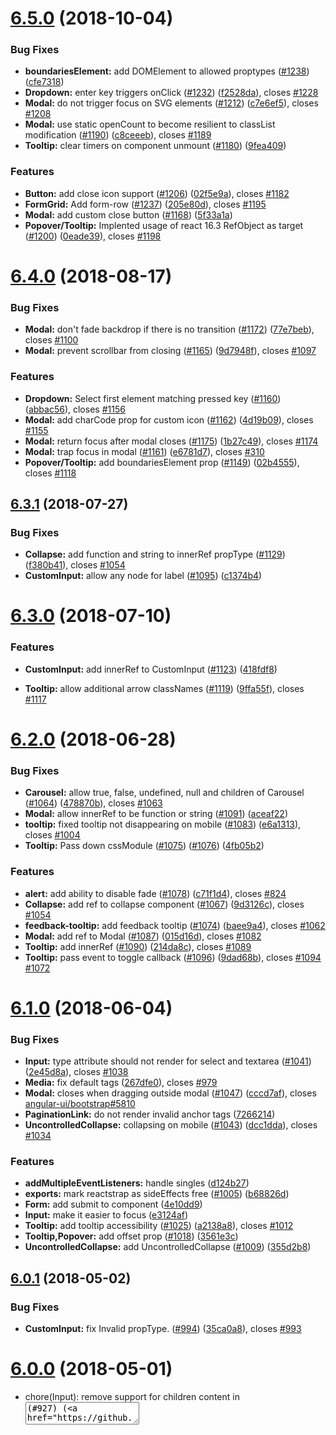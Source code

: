 <a name="6.5.0"></a>

# [6.5.0](https://github.com/reactstrap/reactstrap/compare/6.4.0...6.5.0) (2018-10-04)

### Bug Fixes

- **boundariesElement:** add DOMElement to allowed proptypes ([#1238](https://github.com/reactstrap/reactstrap/issues/1238)) ([cfe7318](https://github.com/reactstrap/reactstrap/commit/cfe7318))
- **Dropdown:** enter key triggers onClick ([#1232](https://github.com/reactstrap/reactstrap/issues/1232)) ([f2528da](https://github.com/reactstrap/reactstrap/commit/f2528da)), closes [#1228](https://github.com/reactstrap/reactstrap/issues/1228)
- **Modal:** do not trigger focus on SVG elements ([#1212](https://github.com/reactstrap/reactstrap/issues/1212)) ([c7e6ef5](https://github.com/reactstrap/reactstrap/commit/c7e6ef5)), closes [#1208](https://github.com/reactstrap/reactstrap/issues/1208)
- **Modal:** use static openCount to become resilient to classList modification ([#1190](https://github.com/reactstrap/reactstrap/issues/1190)) ([c8ceeeb](https://github.com/reactstrap/reactstrap/commit/c8ceeeb)), closes [#1189](https://github.com/reactstrap/reactstrap/issues/1189)
- **Tooltip:** clear timers on component unmount ([#1180](https://github.com/reactstrap/reactstrap/issues/1180)) ([9fea409](https://github.com/reactstrap/reactstrap/commit/9fea409))

### Features

- **Button:** add close icon support ([#1206](https://github.com/reactstrap/reactstrap/issues/1206)) ([02f5e9a](https://github.com/reactstrap/reactstrap/commit/02f5e9a)), closes [#1182](https://github.com/reactstrap/reactstrap/issues/1182)
- **FormGrid:** Add form-row ([#1237](https://github.com/reactstrap/reactstrap/issues/1237)) ([205e80d](https://github.com/reactstrap/reactstrap/commit/205e80d)), closes [#1195](https://github.com/reactstrap/reactstrap/issues/1195)
- **Modal:** add custom close button ([#1168](https://github.com/reactstrap/reactstrap/issues/1168)) ([5f33a1a](https://github.com/reactstrap/reactstrap/commit/5f33a1a))
- **Popover/Tooltip:** Implented usage of react 16.3 RefObject as target ([#1200](https://github.com/reactstrap/reactstrap/issues/1200)) ([0eade39](https://github.com/reactstrap/reactstrap/commit/0eade39)), closes [#1198](https://github.com/reactstrap/reactstrap/issues/1198)

<a name="6.4.0"></a>

# [6.4.0](https://github.com/reactstrap/reactstrap/compare/6.3.1...6.4.0) (2018-08-17)

### Bug Fixes

- **Modal:** don't fade backdrop if there is no transition ([#1172](https://github.com/reactstrap/reactstrap/issues/1172)) ([77e7beb](https://github.com/reactstrap/reactstrap/commit/77e7beb)), closes [#1100](https://github.com/reactstrap/reactstrap/issues/1100)
- **Modal:** prevent scrollbar from closing ([#1165](https://github.com/reactstrap/reactstrap/issues/1165)) ([9d7948f](https://github.com/reactstrap/reactstrap/commit/9d7948f)), closes [#1097](https://github.com/reactstrap/reactstrap/issues/1097)

### Features

- **Dropdown:** Select first element matching pressed key ([#1160](https://github.com/reactstrap/reactstrap/issues/1160)) ([abbac56](https://github.com/reactstrap/reactstrap/commit/abbac56)), closes [#1156](https://github.com/reactstrap/reactstrap/issues/1156)
- **Modal:** add charCode prop for custom icon ([#1162](https://github.com/reactstrap/reactstrap/issues/1162)) ([4d19b09](https://github.com/reactstrap/reactstrap/commit/4d19b09)), closes [#1155](https://github.com/reactstrap/reactstrap/issues/1155)
- **Modal:** return focus after modal closes ([#1175](https://github.com/reactstrap/reactstrap/issues/1175)) ([1b27c49](https://github.com/reactstrap/reactstrap/commit/1b27c49)), closes [#1174](https://github.com/reactstrap/reactstrap/issues/1174)
- **Modal:** trap focus in modal ([#1161](https://github.com/reactstrap/reactstrap/issues/1161)) ([e6781d7](https://github.com/reactstrap/reactstrap/commit/e6781d7)), closes [#310](https://github.com/reactstrap/reactstrap/issues/310)
- **Popover/Tooltip:** add boundariesElement prop ([#1149](https://github.com/reactstrap/reactstrap/issues/1149)) ([02b4555](https://github.com/reactstrap/reactstrap/commit/02b4555)), closes [#1118](https://github.com/reactstrap/reactstrap/issues/1118)

<a name="6.3.1"></a>

## [6.3.1](https://github.com/reactstrap/reactstrap/compare/6.3.0...6.3.1) (2018-07-27)

### Bug Fixes

- **Collapse:** add function and string to innerRef propType ([#1129](https://github.com/reactstrap/reactstrap/issues/1129)) ([f380b41](https://github.com/reactstrap/reactstrap/commit/f380b41)), closes [#1054](https://github.com/reactstrap/reactstrap/issues/1054)
- **CustomInput:** allow any node for label ([#1095](https://github.com/reactstrap/reactstrap/issues/1095)) ([c1374b4](https://github.com/reactstrap/reactstrap/commit/c1374b4))

<a name="6.3.0"></a>

# [6.3.0](https://github.com/reactstrap/reactstrap/compare/6.2.0...6.3.0) (2018-07-10)

### Features

- **CustomInput:** add innerRef to CustomInput ([#1123](https://github.com/reactstrap/reactstrap/issues/1123)) ([418fdf8](https://github.com/reactstrap/reactstrap/commit/418fdf8))

- **Tooltip:** allow additional arrow classNames ([#1119](https://github.com/reactstrap/reactstrap/issues/1119)) ([9ffa55f](https://github.com/reactstrap/reactstrap/commit/9ffa55f)), closes [#1117](https://github.com/reactstrap/reactstrap/issues/1117)

<a name="6.2.0"></a>

# [6.2.0](https://github.com/reactstrap/reactstrap/compare/6.1.0...6.2.0) (2018-06-28)

### Bug Fixes

- **Carousel:** allow true, false, undefined, null and children of Carousel ([#1064](https://github.com/reactstrap/reactstrap/issues/1064)) ([478870b](https://github.com/reactstrap/reactstrap/commit/478870b)), closes [#1063](https://github.com/reactstrap/reactstrap/issues/1063)
- **Modal:** allow innerRef to be function or string ([#1091](https://github.com/reactstrap/reactstrap/issues/1091)) ([aceaf22](https://github.com/reactstrap/reactstrap/commit/aceaf22))
- **tooltip:** fixed tooltip not disappearing on mobile ([#1083](https://github.com/reactstrap/reactstrap/issues/1083)) ([e6a1313](https://github.com/reactstrap/reactstrap/commit/e6a1313)), closes [#1004](https://github.com/reactstrap/reactstrap/issues/1004)
- **Tooltip:** Pass down cssModule ([#1075](https://github.com/reactstrap/reactstrap/issues/1075)) ([#1076](https://github.com/reactstrap/reactstrap/issues/1076)) ([4fb05b2](https://github.com/reactstrap/reactstrap/commit/4fb05b2))

### Features

- **alert:** add ability to disable fade ([#1078](https://github.com/reactstrap/reactstrap/issues/1078)) ([c71f1d4](https://github.com/reactstrap/reactstrap/commit/c71f1d4)), closes [#824](https://github.com/reactstrap/reactstrap/issues/824)
- **Collapse:** add ref to collapse component ([#1067](https://github.com/reactstrap/reactstrap/issues/1067)) ([9d3126c](https://github.com/reactstrap/reactstrap/commit/9d3126c)), closes [#1054](https://github.com/reactstrap/reactstrap/issues/1054)
- **feedback-tooltip:** add feedback tooltip ([#1074](https://github.com/reactstrap/reactstrap/issues/1074)) ([baee9a4](https://github.com/reactstrap/reactstrap/commit/baee9a4)), closes [#1062](https://github.com/reactstrap/reactstrap/issues/1062)
- **Modal:** add ref to Modal ([#1087](https://github.com/reactstrap/reactstrap/issues/1087)) ([015d16d](https://github.com/reactstrap/reactstrap/commit/015d16d)), closes [#1082](https://github.com/reactstrap/reactstrap/issues/1082)
- **Tooltip:** add innerRef ([#1090](https://github.com/reactstrap/reactstrap/issues/1090)) ([214da8c](https://github.com/reactstrap/reactstrap/commit/214da8c)), closes [#1089](https://github.com/reactstrap/reactstrap/issues/1089)
- **Tooltip:** pass event to toggle callback ([#1096](https://github.com/reactstrap/reactstrap/issues/1096)) ([9dad68b](https://github.com/reactstrap/reactstrap/commit/9dad68b)), closes [#1094](https://github.com/reactstrap/reactstrap/issues/1094) [#1072](https://github.com/reactstrap/reactstrap/issues/1072)

<a name="6.1.0"></a>

# [6.1.0](https://github.com/reactstrap/reactstrap/compare/6.0.1...6.1.0) (2018-06-04)

### Bug Fixes

- **Input:** type attribute should not render for select and textarea ([#1041](https://github.com/reactstrap/reactstrap/issues/1041)) ([2e45d8a](https://github.com/reactstrap/reactstrap/commit/2e45d8a)), closes [#1038](https://github.com/reactstrap/reactstrap/issues/1038)
- **Media:** fix default tags ([267dfe0](https://github.com/reactstrap/reactstrap/commit/267dfe0)), closes [#979](https://github.com/reactstrap/reactstrap/issues/979)
- **Modal:** closes when dragging outside modal ([#1047](https://github.com/reactstrap/reactstrap/issues/1047)) ([cccd7af](https://github.com/reactstrap/reactstrap/commit/cccd7af)), closes [angular-ui/bootstrap#5810](https://github.com/angular-ui/bootstrap/issues/5810)
- **PaginationLink:** do not render invalid anchor tags ([7266214](https://github.com/reactstrap/reactstrap/commit/7266214))
- **UncontrolledCollapse:** collapsing on mobile ([#1043](https://github.com/reactstrap/reactstrap/issues/1043)) ([dcc1dda](https://github.com/reactstrap/reactstrap/commit/dcc1dda)), closes [#1034](https://github.com/reactstrap/reactstrap/issues/1034)

### Features

- **addMultipleEventListeners:** handle singles ([d124b27](https://github.com/reactstrap/reactstrap/commit/d124b27))
- **exports:** mark reactstrap as sideEffects free ([#1005](https://github.com/reactstrap/reactstrap/issues/1005)) ([b68826d](https://github.com/reactstrap/reactstrap/commit/b68826d))
- **Form:** add submit to component ([4e10dd9](https://github.com/reactstrap/reactstrap/commit/4e10dd9))
- **Input:** make it easier to focus ([e3124af](https://github.com/reactstrap/reactstrap/commit/e3124af))
- **Tooltip:** add tooltip accessibility ([#1025](https://github.com/reactstrap/reactstrap/issues/1025)) ([a2138a8](https://github.com/reactstrap/reactstrap/commit/a2138a8)), closes [#1012](https://github.com/reactstrap/reactstrap/issues/1012)
- **Tooltip,Popover:** add offset prop ([#1018](https://github.com/reactstrap/reactstrap/issues/1018)) ([3561e3c](https://github.com/reactstrap/reactstrap/commit/3561e3c))
- **UncontrolledCollapse:** add UncontrolledCollapse ([#1009](https://github.com/reactstrap/reactstrap/issues/1009)) ([355d2b8](https://github.com/reactstrap/reactstrap/commit/355d2b8))

<a name="6.0.1"></a>

## [6.0.1](https://github.com/reactstrap/reactstrap/compare/6.0.0...6.0.1) (2018-05-02)

### Bug Fixes

- **CustomInput:** fix Invalid propType. ([#994](https://github.com/reactstrap/reactstrap/issues/994)) ([35ca0a8](https://github.com/reactstrap/reactstrap/commit/35ca0a8)), closes [#993](https://github.com/reactstrap/reactstrap/issues/993)

<a name="6.0.0"></a>

# [6.0.0](https://github.com/reactstrap/reactstrap/compare/5.0.0...6.0.0) (2018-05-01)

- chore(Input): remove support for children content in <textarea/> (#927) ([4dea4a6](https://github.com/reactstrap/reactstrap/commit/4dea4a6)), closes [#927](https://github.com/reactstrap/reactstrap/issues/927) [#871](https://github.com/reactstrap/reactstrap/issues/871)

### Bug Fixes

- **DropdownMenu:** add x-placement attribute ([#966](https://github.com/reactstrap/reactstrap/issues/966)) ([0f4a4cb](https://github.com/reactstrap/reactstrap/commit/0f4a4cb)), closes [#962](https://github.com/reactstrap/reactstrap/issues/962)
- **innerRef:** allow createRef as a ref ([a5795b8](https://github.com/reactstrap/reactstrap/commit/a5795b8))
- **Modal:** update zindex when prop is changed ([#937](https://github.com/reactstrap/reactstrap/issues/937)) ([01667c1](https://github.com/reactstrap/reactstrap/commit/01667c1))
- **UncontrolledCarousel:** add bootstrap classes to img to make it responsive ([#934](https://github.com/reactstrap/reactstrap/issues/934)) ([9f7b741](https://github.com/reactstrap/reactstrap/commit/9f7b741))
- **UncontrolledCarousel:** added header item prop ([#964](https://github.com/reactstrap/reactstrap/issues/964)) ([62b79fb](https://github.com/reactstrap/reactstrap/commit/62b79fb)), closes [#943](https://github.com/reactstrap/reactstrap/issues/943)

### Features

- **CustomInput:** add custom checkboxes/radios ([#985](https://github.com/reactstrap/reactstrap/issues/985)) ([312e729](https://github.com/reactstrap/reactstrap/commit/312e729))
- **CustomInput:** add more custom inputs ([#991](https://github.com/reactstrap/reactstrap/issues/991)) ([ccdb7f2](https://github.com/reactstrap/reactstrap/commit/ccdb7f2)), closes [#534](https://github.com/reactstrap/reactstrap/issues/534)
- **Dropdown:** setActiveFromChild prop ([#977](https://github.com/reactstrap/reactstrap/issues/977)) ([1b47757](https://github.com/reactstrap/reactstrap/commit/1b47757))
- **DropdownMenu:** add Popper modifiers ([#929](https://github.com/reactstrap/reactstrap/issues/929)) ([f28ef8a](https://github.com/reactstrap/reactstrap/commit/f28ef8a)), closes [#811](https://github.com/reactstrap/reactstrap/issues/811)
- **DropdownMenu:** allow menu to persist ([840adb2](https://github.com/reactstrap/reactstrap/commit/840adb2)), closes [#779](https://github.com/reactstrap/reactstrap/issues/779)
- **Table:** add `borderless` option ([#956](https://github.com/reactstrap/reactstrap/issues/956)) ([210b53f](https://github.com/reactstrap/reactstrap/commit/210b53f))

### BREAKING CHANGES

- `Input` with type="textarea" can no longer have children. To set the value of the textarea please use `value`/`defaultValue` the same as you would for input type="text".

<a name="5.0.0"></a>

# [5.0.0](https://github.com/reactstrap/reactstrap/compare/5.0.0-beta.3...5.0.0) (2018-03-23)

### Bug Fixes

- **Modal:** don't add or remove multi body classes ([6ec3174](https://github.com/reactstrap/reactstrap/commit/6ec3174))
- **Modal:** Ensure that `this._element` exists before removing it. ([#916](https://github.com/reactstrap/reactstrap/issues/916)) ([7faa32a](https://github.com/reactstrap/reactstrap/commit/7faa32a)), closes [#918](https://github.com/reactstrap/reactstrap/issues/918)

### BREAKING CHANGES

- **Modal:** reactstrap now requires a minimum react version of 16. Please update your version of react to 16 (from 15 to 16 is very seamless).

<a name="5.0.0-beta.3"></a>

# [5.0.0-beta.3](https://github.com/reactstrap/reactstrap/compare/5.0.0-beta.2...5.0.0-beta.3) (2018-03-19)

### Bug Fixes

- **popper:** pass event object to toggle prop ([#907](https://github.com/reactstrap/reactstrap/issues/907)) ([b1f6005](https://github.com/reactstrap/reactstrap/commit/b1f6005))

### Features

- **Dropdown:** Add active prop to Dropdown ([#895](https://github.com/reactstrap/reactstrap/issues/895)) ([45de5c5](https://github.com/reactstrap/reactstrap/commit/45de5c5)), closes [#827](https://github.com/reactstrap/reactstrap/issues/827)
- **Modal:** pass event object to toggle prop ([#903](https://github.com/reactstrap/reactstrap/issues/903)) ([f6aacfa](https://github.com/reactstrap/reactstrap/commit/f6aacfa))

<a name="5.0.0-beta.2"></a>

# [5.0.0-beta.2](https://github.com/reactstrap/reactstrap/compare/5.0.0-beta...5.0.0-beta.2) (2018-02-27)

### Bug Fixes

- **Col:** pass cssModule to mapToCSSModules not push ([#857](https://github.com/reactstrap/reactstrap/issues/857)) ([7887364](https://github.com/reactstrap/reactstrap/commit/7887364)), closes [#856](https://github.com/reactstrap/reactstrap/issues/856)
- **Modal:** map body class name before removing ([#817](https://github.com/reactstrap/reactstrap/issues/817)) ([f099d31](https://github.com/reactstrap/reactstrap/commit/f099d31)), closes [#665](https://github.com/reactstrap/reactstrap/issues/665) [#763](https://github.com/reactstrap/reactstrap/issues/763)
- **UncontrolledNavDropdown:** add missing props param ([#812](https://github.com/reactstrap/reactstrap/issues/812)) ([b35cdcb](https://github.com/reactstrap/reactstrap/commit/b35cdcb))

### Features

- **Col:** Set col class only if no other cols are specified ([#842](https://github.com/reactstrap/reactstrap/issues/842)) ([5a9aa63](https://github.com/reactstrap/reactstrap/commit/5a9aa63)), closes [#750](https://github.com/reactstrap/reactstrap/issues/750)
- **Dropdown:** Add support for dropleft and dropright ([#813](https://github.com/reactstrap/reactstrap/issues/813)) ([2b71fd6](https://github.com/reactstrap/reactstrap/commit/2b71fd6)), closes [#785](https://github.com/reactstrap/reactstrap/issues/785)
- **FormFeedback:** Support valid feedback. ([#840](https://github.com/reactstrap/reactstrap/issues/840)) ([9b49091](https://github.com/reactstrap/reactstrap/commit/9b49091))
- **Input:** add invalid prop ([#858](https://github.com/reactstrap/reactstrap/issues/858)) ([ba8fc39](https://github.com/reactstrap/reactstrap/commit/ba8fc39)), closes [#850](https://github.com/reactstrap/reactstrap/issues/850)
- **Modal:** add ability to have external content ([#854](https://github.com/reactstrap/reactstrap/issues/854)) ([9c1b71a](https://github.com/reactstrap/reactstrap/commit/9c1b71a)), closes [#853](https://github.com/reactstrap/reactstrap/issues/853)
- **Modal:** added support for React Portal ([#796](https://github.com/reactstrap/reactstrap/issues/796)) ([49a7f99](https://github.com/reactstrap/reactstrap/commit/49a7f99)), closes [#601](https://github.com/reactstrap/reactstrap/issues/601) [#761](https://github.com/reactstrap/reactstrap/issues/761) [#645](https://github.com/reactstrap/reactstrap/issues/645)
- **Popover/Tooltip:** add ability to hide arrow ([#814](https://github.com/reactstrap/reactstrap/issues/814)) ([#815](https://github.com/reactstrap/reactstrap/issues/815)) ([43efe8b](https://github.com/reactstrap/reactstrap/commit/43efe8b))

### BREAKING CHANGES

- **Col:** Col no longer adds .col class by default when you have other columns specified. To get this class back, simply add the prop xs.
- **Input:** the valid prop no longer applies the is-invalid class when false. Use the new invalid prop to apply that class.

<a name="5.0.0-beta"></a>

# [5.0.0-beta](https://github.com/reactstrap/reactstrap/compare/5.0.0-alpha.4...5.0.0-beta) (2018-01-31)

### Bug Fixes

- **CardTitle:** default tag to h5 ([#794](https://github.com/reactstrap/reactstrap/issues/794)) ([65194c1](https://github.com/reactstrap/reactstrap/commit/65194c1))
- **CarouselIndicators`:** fix class name when using `cssModule` ([#726](https://github.com/reactstrap/reactstrap/issues/726)) ([57d07e3](https://github.com/reactstrap/reactstrap/commit/57d07e3))
- **Input:** honor Tag prop ([#795](https://github.com/reactstrap/reactstrap/issues/795)) ([bcefdaa](https://github.com/reactstrap/reactstrap/commit/bcefdaa)), closes [#783](https://github.com/reactstrap/reactstrap/issues/783)
- **Label:** remove unused `form-control-label` class ([#695](https://github.com/reactstrap/reactstrap/issues/695)) ([b7567c7](https://github.com/reactstrap/reactstrap/commit/b7567c7))
- **Modal:** check this.props.toggle exists before using it ([#700](https://github.com/reactstrap/reactstrap/issues/700)) ([80c0cde](https://github.com/reactstrap/reactstrap/commit/80c0cde))
- **ModalHeader:** default tag to h5 ([#793](https://github.com/reactstrap/reactstrap/issues/793)) ([6a5fe7e](https://github.com/reactstrap/reactstrap/commit/6a5fe7e))
- **Util:** window.getComputedStyle can return null in Firefox ([#782](https://github.com/reactstrap/reactstrap/issues/782)) ([6914f73](https://github.com/reactstrap/reactstrap/commit/6914f73))

### Features

- **CarouselItem:** Make CarouselItem accept children of any type ([#735](https://github.com/reactstrap/reactstrap/issues/735)) ([eea7d1b](https://github.com/reactstrap/reactstrap/commit/eea7d1b)), closes [#641](https://github.com/reactstrap/reactstrap/issues/641) [#719](https://github.com/reactstrap/reactstrap/issues/719)
- **Col/Label:** Removed pull/push and added order ([#696](https://github.com/reactstrap/reactstrap/issues/696)) ([7c5e690](https://github.com/reactstrap/reactstrap/commit/7c5e690))
- **cssModule:** expose global cssModule setter ([#729](https://github.com/reactstrap/reactstrap/issues/729)) ([adc8736](https://github.com/reactstrap/reactstrap/commit/adc8736))
- **Dropdown:** disable popper when inNavbar ([#692](https://github.com/reactstrap/reactstrap/issues/692)) ([b5c7612](https://github.com/reactstrap/reactstrap/commit/b5c7612)), closes [#637](https://github.com/reactstrap/reactstrap/issues/637)
- **InputGroup:** Deprecate InputGroupButton ([#769](https://github.com/reactstrap/reactstrap/issues/769)) ([5c5c205](https://github.com/reactstrap/reactstrap/commit/5c5c205))
- **InputGroup:** Update for BS 4-beta.3 ([#762](https://github.com/reactstrap/reactstrap/issues/762)) ([fa3555f](https://github.com/reactstrap/reactstrap/commit/fa3555f)), closes [#759](https://github.com/reactstrap/reactstrap/issues/759)
- **ListGroup\*:** Added missing cssModule support ([#784](https://github.com/reactstrap/reactstrap/issues/784)) ([df264a8](https://github.com/reactstrap/reactstrap/commit/df264a8))
- **Popover/Tooltip:** add ability to pass modifiers to Popper.js ([#710](https://github.com/reactstrap/reactstrap/issues/710)) ([bc6518e](https://github.com/reactstrap/reactstrap/commit/bc6518e)), closes [#709](https://github.com/reactstrap/reactstrap/issues/709)
- **Table:** BS4 beta 2 updates for Table ([#694](https://github.com/reactstrap/reactstrap/issues/694)) ([3377cdc](https://github.com/reactstrap/reactstrap/commit/3377cdc))
- **Table:** BS4 beta 3 revert responsive table ([#757](https://github.com/reactstrap/reactstrap/issues/757)) ([ee08d21](https://github.com/reactstrap/reactstrap/commit/ee08d21))

### BREAKING CHANGES

- **CardTitle:** CardTitle now defaults to h5 instead of h4. If you still need h4 add tag="h4"
- **ModalHeader:** ModalHeader now defaults to h5 instead of h4. If you still need h4 add tag="h4"

<a name="5.0.0-alpha.4"></a>

# [5.0.0-alpha.4](https://github.com/reactstrap/reactstrap/compare/5.0.0-alpha.3...5.0.0-alpha.4) (2017-11-16)

### Bug Fixes

- **FormGroup,Label:** Fix inline radio- and checkboxes ([#624](https://github.com/reactstrap/reactstrap/issues/624)) ([e9b7803](https://github.com/reactstrap/reactstrap/commit/e9b7803))
- **getTarget:** do not return null; throw ([#623](https://github.com/reactstrap/reactstrap/issues/623)) ([e1d3b5f](https://github.com/reactstrap/reactstrap/commit/e1d3b5f))
- **Input:** fix size prop ([#662](https://github.com/reactstrap/reactstrap/issues/662)) ([cc2bd13](https://github.com/reactstrap/reactstrap/commit/cc2bd13)), closes [#660](https://github.com/reactstrap/reactstrap/issues/660)
- **Label:** remove disabled prop ([#626](https://github.com/reactstrap/reactstrap/issues/626)) ([25c1e38](https://github.com/reactstrap/reactstrap/commit/25c1e38))
- **ModalHeader:** Use css modules in close button ([#629](https://github.com/reactstrap/reactstrap/issues/629)) ([2cd6f21](https://github.com/reactstrap/reactstrap/commit/2cd6f21)), closes [#628](https://github.com/reactstrap/reactstrap/issues/628)
- **UncontrolledCarousel:** fix autoPlay={false} ([#654](https://github.com/reactstrap/reactstrap/issues/654)) ([839419e](https://github.com/reactstrap/reactstrap/commit/839419e)), closes [#653](https://github.com/reactstrap/reactstrap/issues/653)

### Features

- **Carousel:** add className to carousel components ([#682](https://github.com/reactstrap/reactstrap/issues/682)) ([d23b28a](https://github.com/reactstrap/reactstrap/commit/d23b28a)), closes [#669](https://github.com/reactstrap/reactstrap/issues/669)
- **CarouselItem:** support tag prop on carousel item ([#681](https://github.com/reactstrap/reactstrap/issues/681)) ([1e70e64](https://github.com/reactstrap/reactstrap/commit/1e70e64))
- **Dropdown:** Add nav prop to Dropdown ([#636](https://github.com/reactstrap/reactstrap/issues/636)) ([48edd6b](https://github.com/reactstrap/reactstrap/commit/48edd6b))
- **getTarget:** throw when string not in DOM ([#622](https://github.com/reactstrap/reactstrap/issues/622)) ([e71c427](https://github.com/reactstrap/reactstrap/commit/e71c427)), closes [#620](https://github.com/reactstrap/reactstrap/issues/620)
- **NavItem:** add active prop to NavItem ([#688](https://github.com/reactstrap/reactstrap/issues/688)) ([2a8bffb](https://github.com/reactstrap/reactstrap/commit/2a8bffb)), closes [#678](https://github.com/reactstrap/reactstrap/issues/678)

<a name="5.0.0-alpha.3"></a>

# [5.0.0-alpha.3](https://github.com/reactstrap/reactstrap/compare/5.0.0-alpha.2...5.0.0-alpha.3) (2017-10-03)

### Bug Fixes

- **Build:** Cross-platform postbuild support, improved Readme documentation, updated dependencies. ([#608](https://github.com/reactstrap/reactstrap/issues/608)) ([681738c](https://github.com/reactstrap/reactstrap/commit/681738c))
- **Collapse,Fade:** Ensuring props don't leak to child ([#598](https://github.com/reactstrap/reactstrap/issues/598)) ([1a94b0f](https://github.com/reactstrap/reactstrap/commit/1a94b0f)), closes [#597](https://github.com/reactstrap/reactstrap/issues/597)
- **Modal:** Update classes for fixed content detection ([#600](https://github.com/reactstrap/reactstrap/issues/600)) ([9b41e13](https://github.com/reactstrap/reactstrap/commit/9b41e13))
- **PaginationLink:** handle empty children array correctly ([#511](https://github.com/reactstrap/reactstrap/issues/511)) ([#604](https://github.com/reactstrap/reactstrap/issues/604)) ([c090ea7](https://github.com/reactstrap/reactstrap/commit/c090ea7))

<a name="5.0.0-alpha.2"></a>

# [5.0.0-alpha.2](https://github.com/reactstrap/reactstrap/compare/5.0.0-alpha.1...5.0.0-alpha.2) (2017-09-28)

### Bug Fixes

- **Popover:** do not trigger toggle on popover click ([50a8fd4](https://github.com/reactstrap/reactstrap/commit/50a8fd4)), closes [#594](https://github.com/reactstrap/reactstrap/issues/594)

<a name="5.0.0-alpha.1"></a>

# [5.0.0-alpha.1](https://github.com/reactstrap/reactstrap/compare/5.0.0-alpha.0...5.0.0-alpha.1) (2017-09-23)

### Bug Fixes

- **Dropdown:** fix perf issue ([e4479aa](https://github.com/reactstrap/reactstrap/commit/e4479aa)), closes [#584](https://github.com/reactstrap/reactstrap/issues/584)

### Features

- **Dropdown:** keyboard control/navigation ([ac90f51](https://github.com/reactstrap/reactstrap/commit/ac90f51)), closes [#580](https://github.com/reactstrap/reactstrap/issues/580)
- **Input:** add plaintext prop ([d0c6e82](https://github.com/reactstrap/reactstrap/commit/d0c6e82)), closes [#485](https://github.com/reactstrap/reactstrap/issues/485)

<a name="5.0.0-alpha.0"></a>

# [5.0.0-alpha.0](https://github.com/reactstrap/reactstrap/compare/4.8.0...5.0.0-alpha.0) (2017-09-21)

### Bug Fixes

- Add container to Popover and Tooltip ([759934b](https://github.com/reactstrap/reactstrap/commit/759934b))
- **Carousel:** use prop-types in carousel ([#503](https://github.com/reactstrap/reactstrap/issues/503)) ([e1bdadb](https://github.com/reactstrap/reactstrap/commit/e1bdadb))
- **CSSModules:** pass modules to child components ([#483](https://github.com/reactstrap/reactstrap/issues/483)) ([12270d0](https://github.com/reactstrap/reactstrap/commit/12270d0))
- **Label:** fix xs col class ([#512](https://github.com/reactstrap/reactstrap/issues/512)) ([683dbdb](https://github.com/reactstrap/reactstrap/commit/683dbdb)), closes [#510](https://github.com/reactstrap/reactstrap/issues/510)
- **Modal:** add workaround for Modal auto focus ([f12057d](https://github.com/reactstrap/reactstrap/commit/f12057d))
- **Navbar:** better backwards compatibility ([aefbdd7](https://github.com/reactstrap/reactstrap/commit/aefbdd7))
- **NavbarToggler:** fix syntax error ([a460912](https://github.com/reactstrap/reactstrap/commit/a460912))
- **PaginationLink:** handle empty children array ([#511](https://github.com/reactstrap/reactstrap/issues/511)) ([72d82a3](https://github.com/reactstrap/reactstrap/commit/72d82a3)), closes [#494](https://github.com/reactstrap/reactstrap/issues/494)
- **popper:** account for touchstart ([9b80d11](https://github.com/reactstrap/reactstrap/commit/9b80d11)), closes [#456](https://github.com/reactstrap/reactstrap/issues/456) [#458](https://github.com/reactstrap/reactstrap/issues/458)
- **popperjs:** fixed error in build ([#571](https://github.com/reactstrap/reactstrap/issues/571)) ([0a9394d](https://github.com/reactstrap/reactstrap/commit/0a9394d))
- **Tooltip/Popover:** fix className/add innerClassName ([a2a33e3](https://github.com/reactstrap/reactstrap/commit/a2a33e3))

### Features

- **aria:** add closeAriaLabel ([#525](https://github.com/reactstrap/reactstrap/issues/525)) ([3b4c0e6](https://github.com/reactstrap/reactstrap/commit/3b4c0e6)), closes [#524](https://github.com/reactstrap/reactstrap/issues/524)
- **Badge:** handle links ([9b32cee](https://github.com/reactstrap/reactstrap/commit/9b32cee))
- **Card:** update Card for bs v4 beta ([c4609e2](https://github.com/reactstrap/reactstrap/commit/c4609e2))
- **Dropdown:** update Dropdown for bs v4 beta ([53687fa](https://github.com/reactstrap/reactstrap/commit/53687fa))
- **Modal:** onOpened and onClosed callbacks for modals ([#434](https://github.com/reactstrap/reactstrap/issues/434)) ([87c6c4e](https://github.com/reactstrap/reactstrap/commit/87c6c4e)), closes [#306](https://github.com/reactstrap/reactstrap/issues/306)
- **Nav/Navbar:** update to bs v4 beta ([5395e8d](https://github.com/reactstrap/reactstrap/commit/5395e8d))
- **Popover:** update popovers to bs v4 beta ([bb00f4c](https://github.com/reactstrap/reactstrap/commit/bb00f4c))
- **popper:** add container prop to popper ([fd59d37](https://github.com/reactstrap/reactstrap/commit/fd59d37))
- **popperjs:** use popperjs instead of tether ([#561](https://github.com/reactstrap/reactstrap/issues/561)) ([5413022](https://github.com/reactstrap/reactstrap/commit/5413022))
- **UncontrolledCarousel:** add UncontrolledCarousel ([627a73e](https://github.com/reactstrap/reactstrap/commit/627a73e))
- **util:** add warnOnce and deprecated fns ([5faa94d](https://github.com/reactstrap/reactstrap/commit/5faa94d))
- **validation:** add/update form validation ([8b2386f](https://github.com/reactstrap/reactstrap/commit/8b2386f))

### BREAKING CHANGES

- **validation:** The color prop has been removed from FromGroup, see the valid prop on Input.
- **popperjs:** getRef has been renamed to innerRef to line up with other libraries.
- **popperjs:** tether props have been removed.

<a name="4.8.0"></a>

# [4.8.0](https://github.com/reactstrap/reactstrap/compare/4.7.0...4.8.0) (2017-06-28)

### Features

- **DropdownItem:** support the "active" property for dropdown items ([#469](https://github.com/reactstrap/reactstrap/issues/469)) ([83df86e](https://github.com/reactstrap/reactstrap/commit/83df86e))

<a name="4.7.0"></a>

# [4.7.0](https://github.com/reactstrap/reactstrap/compare/4.6.2...4.7.0) (2017-06-27)

### Bug Fixes

- **Alert:** map close class css modules ([#471](https://github.com/reactstrap/reactstrap/issues/471)) ([2e3c687](https://github.com/reactstrap/reactstrap/commit/2e3c687)), closes [#470](https://github.com/reactstrap/reactstrap/issues/470)
- **DropdownToggle:** ensures color attribute is not leaked ([d1448e0](https://github.com/reactstrap/reactstrap/commit/d1448e0)), closes [#461](https://github.com/reactstrap/reactstrap/issues/461) [PR#402](https://github.com/PR/issues/402)
- **Label:** add form-control-label to appropriate Label components ([#452](https://github.com/reactstrap/reactstrap/issues/452)) ([2e86132](https://github.com/reactstrap/reactstrap/commit/2e86132))
- **Modal:** add back attribute passthrough ([#444](https://github.com/reactstrap/reactstrap/issues/444)) ([b598a40](https://github.com/reactstrap/reactstrap/commit/b598a40)), closes [#443](https://github.com/reactstrap/reactstrap/issues/443)
- **Navbar:** remove default navigation role ([f607b2c](https://github.com/reactstrap/reactstrap/commit/f607b2c)), closes [#463](https://github.com/reactstrap/reactstrap/issues/463)

<a name="4.6.2"></a>

## [4.6.2](https://github.com/reactstrap/reactstrap/compare/4.6.1...4.6.2) (2017-05-16)

### Bug Fixes

- **build:** replace process.env in builds ([#429](https://github.com/reactstrap/reactstrap/issues/429)) ([#435](https://github.com/reactstrap/reactstrap/issues/435)) ([fcc5264](https://github.com/reactstrap/reactstrap/commit/fcc5264))

<a name="4.6.1"></a>

## [4.6.1](https://github.com/reactstrap/reactstrap/compare/4.6.0...4.6.1) (2017-05-15)

### Bug Fixes

- **PropTypes:** clean up prop-types usage ([#427](https://github.com/reactstrap/reactstrap/issues/427)) ([94bbb82](https://github.com/reactstrap/reactstrap/commit/94bbb82))

<a name="4.6.0"></a>

# [4.6.0](https://github.com/reactstrap/reactstrap/compare/4.5.0...4.6.0) (2017-05-15)

### Bug Fixes

- **ButtonDropdown:** allow overwriting the group prop ([#425](https://github.com/reactstrap/reactstrap/issues/425)) ([663551b](https://github.com/reactstrap/reactstrap/commit/663551b))
- **DropdownToggle:** add missing proptype (color) ([#402](https://github.com/reactstrap/reactstrap/issues/402)) ([c137697](https://github.com/reactstrap/reactstrap/commit/c137697))
- **Modal:** fix bug where closing modal removed wrong modal-open string in class ([#410](https://github.com/reactstrap/reactstrap/issues/410)) ([22d5c3f](https://github.com/reactstrap/reactstrap/commit/22d5c3f))
- **PropTypes:** import PropTypes from prop-types ([#395](https://github.com/reactstrap/reactstrap/issues/395)) ([9080217](https://github.com/reactstrap/reactstrap/commit/9080217))
- **react-addons:** move to external react-transition-group dependency ([#399](https://github.com/reactstrap/reactstrap/issues/399)) ([a4fec3c](https://github.com/reactstrap/reactstrap/commit/a4fec3c))

### Features

- **Modal:** add autoFocus prop for disabling auto focus ([#389](https://github.com/reactstrap/reactstrap/issues/389)) ([6338fc3](https://github.com/reactstrap/reactstrap/commit/6338fc3))
- **Modal:** Support fade and timeout props in the Modal component to allow configuring + disabling of the fade effect ([#339](https://github.com/reactstrap/reactstrap/issues/339)) ([babee0f](https://github.com/reactstrap/reactstrap/commit/babee0f))

<a name="4.5.0"></a>

# [4.5.0](https://github.com/reactstrap/reactstrap/compare/4.4.0...v4.5.0) (2017-04-03)

### Bug Fixes

- **Button:** only default to button when click is handled ([#383](https://github.com/reactstrap/reactstrap/issues/383)) ([af3ccbe](https://github.com/reactstrap/reactstrap/commit/af3ccbe))
- **lib:** import/export not getting transpiled in lib dir ([#384](https://github.com/reactstrap/reactstrap/issues/384)) ([2e2a5da](https://github.com/reactstrap/reactstrap/commit/2e2a5da))

<a name="4.4.0"></a>

# [4.4.0](https://github.com/reactstrap/reactstrap/compare/4.3.0...v4.4.0) (2017-03-31)

### Bug Fixes

- **Col:** account for 0 col properties ([#378](https://github.com/reactstrap/reactstrap/issues/378)) ([fe48e9e](https://github.com/reactstrap/reactstrap/commit/fe48e9e))
- **DropDownItem:** when href use `a` tag ([#377](https://github.com/reactstrap/reactstrap/issues/377)) ([96616af](https://github.com/reactstrap/reactstrap/commit/96616af)), closes [#367](https://github.com/reactstrap/reactstrap/issues/367)
- **Modal:** pass in cssModule to Fade components ([#373](https://github.com/reactstrap/reactstrap/issues/373)) ([be34d19](https://github.com/reactstrap/reactstrap/commit/be34d19))

### Features

- **Button:** default type to button ([#376](https://github.com/reactstrap/reactstrap/issues/376)) ([ebbeba7](https://github.com/reactstrap/reactstrap/commit/ebbeba7))
- **DropdownItem:** Add toggle switch to allow conditional toggle ([#346](https://github.com/reactstrap/reactstrap/issues/346)) ([578a61b](https://github.com/reactstrap/reactstrap/commit/578a61b))
- **Tooltip:** enable target element option ([#356](https://github.com/reactstrap/reactstrap/issues/356)) ([2023036](https://github.com/reactstrap/reactstrap/commit/2023036))

<a name="4.3.0"></a>

# [4.3.0](https://github.com/reactstrap/reactstrap/compare/4.2.0...v4.3.0) (2017-03-14)

### Bug Fixes

- **Modal:** default zIndex to 1050 ([#343](https://github.com/reactstrap/reactstrap/issues/343)) ([8d0f4ec](https://github.com/reactstrap/reactstrap/commit/8d0f4ec)), closes [#342](https://github.com/reactstrap/reactstrap/issues/342)
- **Nav:** update props available ([#338](https://github.com/reactstrap/reactstrap/issues/338)) ([992e4e6](https://github.com/reactstrap/reactstrap/commit/992e4e6))

<a name="4.2.0"></a>

# [4.2.0](https://github.com/reactstrap/reactstrap/compare/4.1.1...v4.2.0) (2017-02-14)

### Bug Fixes

- **Modal:** unmounting nested modals ([#321](https://github.com/reactstrap/reactstrap/issues/321)) ([ecf51b2](https://github.com/reactstrap/reactstrap/commit/ecf51b2))
- **Progress:** add custom classNames to progress-bar ([#319](https://github.com/reactstrap/reactstrap/issues/319)) ([25fdb77](https://github.com/reactstrap/reactstrap/commit/25fdb77)), closes [#318](https://github.com/reactstrap/reactstrap/issues/318)

### Features

- **Modal:** add various className props to modal ([#320](https://github.com/reactstrap/reactstrap/issues/320)) ([c7b2b3e](https://github.com/reactstrap/reactstrap/commit/c7b2b3e)), closes [#257](https://github.com/reactstrap/reactstrap/issues/257)
- **Modal:** Make toggle prop optional ([#325](https://github.com/reactstrap/reactstrap/issues/325)) ([5e98ea3](https://github.com/reactstrap/reactstrap/commit/5e98ea3))

<a name="4.1.1"></a>

## [4.1.1](https://github.com/reactstrap/reactstrap/compare/4.1.0...v4.1.1) (2017-01-31)

### Bug Fixes

- make sure everything can have a Tag ([#315](https://github.com/reactstrap/reactstrap/issues/315)) ([3373a90](https://github.com/reactstrap/reactstrap/commit/3373a90)), closes [#314](https://github.com/reactstrap/reactstrap/issues/314)

### Features

- **CardDeck:** set flex as only option ([#316](https://github.com/reactstrap/reactstrap/issues/316)) ([feb9a70](https://github.com/reactstrap/reactstrap/commit/feb9a70))

<a name="4.1.0"></a>

# [4.1.0](https://github.com/reactstrap/reactstrap/compare/4.0.1...v4.1.0) (2017-01-28)

### Features

- **Col:** add custom widths ability to Col ([#309](https://github.com/reactstrap/reactstrap/issues/309)) ([8487598](https://github.com/reactstrap/reactstrap/commit/8487598)), closes [#297](https://github.com/reactstrap/reactstrap/issues/297)
- **Collapse:** Add onOpened and onClosed events ([#277](https://github.com/reactstrap/reactstrap/issues/277)) ([#301](https://github.com/reactstrap/reactstrap/issues/301)) ([6c5621f](https://github.com/reactstrap/reactstrap/commit/6c5621f))
- **Uncontrolled:** add uncontrolled components ([#307](https://github.com/reactstrap/reactstrap/issues/307)) ([2f648c1](https://github.com/reactstrap/reactstrap/commit/2f648c1))

<a name="4.0.1"></a>

## [4.0.1](https://github.com/reactstrap/reactstrap/compare/4.0.0...v4.0.1) (2017-01-11)

### Bug Fixes

- **Navbar:** updated fixed class names ([481bc14](https://github.com/reactstrap/reactstrap/commit/481bc14))

### Features

- **Navbar:** support sticky prop on navbar ([d8a9727](https://github.com/reactstrap/reactstrap/commit/d8a9727))

<a name="4.0.0"></a>

# [4.0.0](https://github.com/reactstrap/reactstrap/compare/4.0.0-alpha.8...v4.0.0) (2017-01-11)

### Bug Fixes

- **Col:** support disabled width props ([#283](https://github.com/reactstrap/reactstrap/issues/283)) ([2a36601](https://github.com/reactstrap/reactstrap/commit/2a36601))
- **Collapse:** component height & navbar class ([#284](https://github.com/reactstrap/reactstrap/issues/284)) ([0237cd4](https://github.com/reactstrap/reactstrap/commit/0237cd4))
- **Modal:** Update ModalHeader close button ([#281](https://github.com/reactstrap/reactstrap/issues/281)) ([a9dc654](https://github.com/reactstrap/reactstrap/commit/a9dc654))
- **Navbar:** remove default toggleable class ([#285](https://github.com/reactstrap/reactstrap/issues/285)) ([19b32cd](https://github.com/reactstrap/reactstrap/commit/19b32cd))

### Features

- **Collapse:** add delay prop ([#287](https://github.com/reactstrap/reactstrap/issues/287)) ([2b69ad6](https://github.com/reactstrap/reactstrap/commit/2b69ad6))

### BREAKING CHANGES

- Navbar: - Navbar no longer applies a default `.navbar-toggleable` class, as it is not required for all Navbar configurations.

<a name="4.0.0-alpha.8"></a>

# [4.0.0-alpha.8](https://github.com/reactstrap/reactstrap/compare/3.9.5...v4.0.0-alpha.8) (2017-01-06)

### Features

- **cssModules:** adding missing classes ([#271](https://github.com/reactstrap/reactstrap/issues/271)) ([e8e818b](https://github.com/reactstrap/reactstrap/commit/e8e818b))
- **Progress:** enchance multiple progress bars ([#271](https://github.com/reactstrap/reactstrap/issues/274))

### BREAKING CHANGE:

Progress component now requires `multi` prop on the outer component for nested progress bars. Inner Progress components will require the `bar` prop for nested progress bars.

<a name="4.0.0-alpha.7"></a>

# [4.0.0-alpha.7](https://github.com/reactstrap/reactstrap/compare/4.0.0-alpha.6...v4.0.0-alpha.7) (2017-01-05)

### Features

- **Col:** update classes based on alpha.6 changes ([#267](https://github.com/reactstrap/reactstrap/issues/267)) ([89ff16c](https://github.com/reactstrap/reactstrap/commit/89ff16c))
- **Collapse:** add navbar prop ([#266](https://github.com/reactstrap/reactstrap/issues/266)) ([c1b633a](https://github.com/reactstrap/reactstrap/commit/c1b633a))
- **Nav:** update navbar prop class value ([#265](https://github.com/reactstrap/reactstrap/pull/265))([f979aae54a8662d151d6216dac45b9dc3541ca7e](https://github.com/reactstrap/reactstrap/pull/265/commits/f979aae54a8662d151d6216dac45b9dc3541ca7e))
- **Navbar:** rename dark prop to inverse, add toggleable size prop ([#265](https://github.com/reactstrap/reactstrap/pull/265))([3ee55f19792bd803d937837f4599ff0ee88974fb](https://github.com/reactstrap/reactstrap/pull/265/commits/3ee55f19792bd803d937837f4599ff0ee88974fb))

### BREAKING CHANGES

- Col: The default xs prop now returns `.col` instead of
  `.col-xs-12`. The `auto` size value now returns `.col-auto` or
  `.col-sm-auto` for variable width content columns. Use `true` or `''`
  as the size value to return `.col` or `.col-sm` for auto layout of
  columns (not to be confused with `auto` -> (variable width of
  content)).

<a name="4.0.0-alpha.6"></a>

# [4.0.0-alpha.6](https://github.com/reactstrap/reactstrap/compare/4.0.0-alpha.5...v4.0.0-alpha.6) (2017-01-03)

### Bug Fixes

- **className:** update "active" to "show" for stateful components ([#259](https://github.com/reactstrap/reactstrap/issues/259)) ([7df9a01](https://github.com/reactstrap/reactstrap/commit/7df9a01))

### Features

- **Progress:** update markup & support nested progress bars ([#261](https://github.com/reactstrap/reactstrap/issues/261)) ([0b19b41](https://github.com/reactstrap/reactstrap/commit/0b19b41))
- **Row:** add noGutters prop ([#260](https://github.com/reactstrap/reactstrap/issues/260)) ([c79bb3e](https://github.com/reactstrap/reactstrap/commit/c79bb3e))

<a name="4.0.0-alpha.5"></a>

# [4.0.0-alpha.5](https://github.com/reactstrap/reactstrap/compare/4.0.0-alpha.4...v4.0.0-alpha.5) (2016-12-18)

### Features

- **Modal:** Pass through props in Modal ([#254](https://github.com/reactstrap/reactstrap/issues/254)) ([c99e873](https://github.com/reactstrap/reactstrap/commit/c99e873))

<a name="3.9.5"></a>

## [3.9.5](https://github.com/reactstrap/reactstrap/compare/3.9.4...v3.9.5) (2016-12-18)

### Features

- **Modal:** Pass through props in Modal ([#254](https://github.com/reactstrap/reactstrap/issues/254)) ([a783308](https://github.com/reactstrap/reactstrap/commit/a783308))

<a name="4.0.0-alpha.4"></a>

# [4.0.0-alpha.4](https://github.com/reactstrap/reactstrap/compare/3.9.4...v4.0.0-alpha.4) (2016-12-15)

- **Modal:** clear timeouts when toggling of modal - [#166](https://github.com/reactstrap/reactstrap/issues/166) ([5e0f5d2](https://github.com/reactstrap/reactstrap/commit/5e0f5d2))

<a name="3.9.4"></a>

## [3.9.4](https://github.com/reactstrap/reactstrap/compare/3.9.3...v3.9.4) (2016-12-12)

### Bug Fixes

- **Modal:** clear timeouts when toggling of modal - [#166](https://github.com/reactstrap/reactstrap/issues/166) ([5e0f5d2](https://github.com/reactstrap/reactstrap/commit/5e0f5d2))

<a name="4.0.0-alpha.3"></a>

# [4.0.0-alpha.3](https://github.com/reactstrap/reactstrap/compare/4.0.0-alpha.2...v4.0.0-alpha.3) (2016-12-01)

<a name="4.0.0-alpha.2"></a>

# [4.0.0-alpha.2](https://github.com/reactstrap/reactstrap/compare/4.0.0-alpha.1...v4.0.0-alpha.2) (2016-11-28)

### Bug Fixes

- **className:** update "in" to "active" for stateful components ([#241](https://github.com/reactstrap/reactstrap/issues/241)) ([ea2439e](https://github.com/reactstrap/reactstrap/commit/ea2439e))

<a name="3.9.3"></a>

## [3.9.3](https://github.com/reactstrap/reactstrap/compare/3.9.2...v3.9.3) (2016-12-01)

### Features

- **ListGroup:** prevent onClick when disabled & add docs [#185](https://github.com/reactstrap/reactstrap/issues/185) ([#236](https://github.com/reactstrap/reactstrap/issues/236)) ([1301b11](https://github.com/reactstrap/reactstrap/commit/1301b11))

<a name="3.9.2"></a>

## [3.9.2](https://github.com/reactstrap/reactstrap/compare/3.9.1...v3.9.2) (2016-11-28)

### Bug Fixes

- **Popover:** remove old arrow markup, correct enabled className ([b9d3ea7](https://github.com/reactstrap/reactstrap/commit/b9d3ea7))
- **TetherContent:** Fixes className prop typo, removes arrow & position relative hack ([d9e7621](https://github.com/reactstrap/reactstrap/commit/d9e7621))
- **Tooltip:** remove old arrow markup, correct enabled className ([62d622b](https://github.com/reactstrap/reactstrap/commit/62d622b))

<a name="4.0.0-alpha.1"></a>

# [4.0.0-alpha.1](https://github.com/reactstrap/reactstrap/compare/4.0.0-alpha.0...v4.0.0-alpha.1) (2016-11-23)

### Features

- **Badge:** rename Tag component to Badge ([#230](https://github.com/reactstrap/reactstrap/issues/230)) ([dfc9943](https://github.com/reactstrap/reactstrap/commit/dfc9943))

<a name="4.0.0-alpha.0"></a>

# [4.0.0-alpha.0](https://github.com/reactstrap/reactstrap/compare/v4...v4.0.0-alpha.0) (2016-11-23)

<a name="3.9.1"></a>

## [3.9.1](https://github.com/reactstrap/reactstrap/compare/3.9.0...v3.9.1) (2016-11-23)

### Bug Fixes

- **modal:** fix multi-modal backdrop ([#227](https://github.com/reactstrap/reactstrap/issues/227)) ([9ddeb8a](https://github.com/reactstrap/reactstrap/commit/9ddeb8a)), closes [#222](https://github.com/reactstrap/reactstrap/issues/222)

<a name="3.9.0"></a>

# [3.9.0](https://github.com/reactstrap/reactstrap/compare/3.8.1...v3.9.0) (2016-11-13)

### Bug Fixes

- **DropdownToggle:** support non Button styles ([#221](https://github.com/reactstrap/reactstrap/issues/221)) ([cd3c1ce](https://github.com/reactstrap/reactstrap/commit/cd3c1ce))

### Features

- **ListGroup:** add ListGroupItem, ListGroupItemHeading, ListGroupItemText components ([#192](https://github.com/reactstrap/reactstrap/issues/192)) ([d09e81a](https://github.com/reactstrap/reactstrap/commit/d09e81a))

<a name="3.8.1"></a>

## [3.8.1](https://github.com/reactstrap/reactstrap/compare/3.8.0...v3.8.1) (2016-11-01)

### Features

- **refs:** add getRef to focusable components ([#218](https://github.com/reactstrap/reactstrap/issues/218)) ([cbfa0e0](https://github.com/reactstrap/reactstrap/commit/cbfa0e0))

<a name="3.8.0"></a>

# [3.8.0](https://github.com/reactstrap/reactstrap/compare/3.7.1...v3.8.0) (2016-11-01)

### Features

- **Collapse:** add Collapse component [#79](https://github.com/reactstrap/reactstrap/issues/79) ([#201](https://github.com/reactstrap/reactstrap/issues/201)) ([ddbf0dd](https://github.com/reactstrap/reactstrap/commit/ddbf0dd))

<a name="3.7.1"></a>

## [3.7.1](https://github.com/reactstrap/reactstrap/compare/3.7.0...v3.7.1) (2016-10-29)

### Bug Fixes

- **NavbarToggler:** remove unnecessary menu char ([#200](https://github.com/reactstrap/reactstrap/issues/200)) ([67544a3](https://github.com/reactstrap/reactstrap/commit/67544a3))

<a name="3.7.0"></a>

# [3.7.0](https://github.com/reactstrap/reactstrap/compare/3.6.0...v3.7.0) (2016-10-27)

### Bug Fixes

- **events:** add useCapture to events attached to document ([#202](https://github.com/reactstrap/reactstrap/issues/202)) ([18d7d04](https://github.com/reactstrap/reactstrap/commit/18d7d04))

### Features

- **cssModule:** add support for css module ([#206](https://github.com/reactstrap/reactstrap/issues/206)) ([3a69f14](https://github.com/reactstrap/reactstrap/commit/3a69f14)), closes [#205](https://github.com/reactstrap/reactstrap/issues/205)

<a name="3.6.0"></a>

# [3.6.0](https://github.com/reactstrap/reactstrap/compare/3.5.0...v3.6.0) (2016-10-23)

### Features

- **DropdownToggle:** add nav prop to enable Nav specific functionality ([#197](https://github.com/reactstrap/reactstrap/issues/197))([9b28cbc](https://github.com/reactstrap/reactstrap/commit/9b28cbc))

<a name="3.5.0"></a>

# [3.5.0](https://github.com/reactstrap/reactstrap/compare/3.4.1...v3.5.0) (2016-10-18)

### Bug Fixes

- **Tooltip:** fix when toggle is not provided ([#182](https://github.com/reactstrap/reactstrap/issues/182)) ([47239f3](https://github.com/reactstrap/reactstrap/commit/47239f3))

### Features

- **Col:** add flex-support to Col component ([#169](https://github.com/reactstrap/reactstrap/issues/169)) ([#175](https://github.com/reactstrap/reactstrap/issues/175)) ([ebdecb8](https://github.com/reactstrap/reactstrap/commit/ebdecb8))
- **Popover:** add `tetherRef` to Popover ([#183](https://github.com/reactstrap/reactstrap/issues/183)) ([00d08ad](https://github.com/reactstrap/reactstrap/commit/00d08ad))
- **TetherContent:** Add `tetherRef` to TetherContent ([#181](https://github.com/reactstrap/reactstrap/issues/181)) ([6be1a67](https://github.com/reactstrap/reactstrap/commit/6be1a67)), closes [#174](https://github.com/reactstrap/reactstrap/issues/174)

<a name="3.4.1"></a>

## [3.4.1](https://github.com/reactstrap/reactstrap/compare/3.4.0...v3.4.1) (2016-10-16)

### Features

- **Input:** enable refs on Input components ([#178](https://github.com/reactstrap/reactstrap/issues/178)) ([ed9e584](https://github.com/reactstrap/reactstrap/commit/ed9e584))

<a name="3.4.0"></a>

# [3.4.0](https://github.com/reactstrap/reactstrap/compare/3.3.2...v3.4.0) (2016-10-06)

### Features

- **Alert:** Add Alert component ([#162](https://github.com/reactstrap/reactstrap/issues/162)) ([240e776](https://github.com/reactstrap/reactstrap/commit/240e776))

<a name="3.3.2"></a>

## [3.3.2](https://github.com/reactstrap/reactstrap/compare/3.3.1...v3.3.2) (2016-10-01)

### Bug Fixes

- **Modal:** Account for body padding when scrollbar is present ([#165](https://github.com/reactstrap/reactstrap/issues/165)) ([e159628](https://github.com/reactstrap/reactstrap/commit/e159628))

<a name="3.3.1"></a>

## [3.3.1](https://github.com/reactstrap/reactstrap/compare/3.3.0...v3.3.1) (2016-09-28)

### Bug Fixes

- **label:** add disabled class when form-check-inline and disabled ([#159](https://github.com/reactstrap/reactstrap/issues/159)) ([312b29e](https://github.com/reactstrap/reactstrap/commit/312b29e))

<a name="3.3.0"></a>

# [3.3.0](https://github.com/reactstrap/reactstrap/compare/3.2.2...v3.3.0) (2016-09-24)

### Features

- **Jumbotron:** add Jumbotron Component ([#151](https://github.com/reactstrap/reactstrap/issues/151)) ([20f9c03](https://github.com/reactstrap/reactstrap/commit/20f9c03)), closes [#73](https://github.com/reactstrap/reactstrap/issues/73)

<a name="3.2.2"></a>

## [3.2.2](https://github.com/reactstrap/reactstrap/compare/3.2.1...v3.2.2) (2016-09-19)

### Features

- **Tooltip:** add ability to disable autohide on tooltip content hover ([#149](https://github.com/reactstrap/reactstrap/issues/149)) ([68a0ed7](https://github.com/reactstrap/reactstrap/commit/68a0ed7))

<a name="3.2.1"></a>

## [3.2.1](https://github.com/reactstrap/reactstrap/compare/3.2.0...v3.2.1) (2016-09-18)

### Features

- **Tooltip:** add delay prop ([#143](https://github.com/reactstrap/reactstrap/issues/143)) ([b18fb74](https://github.com/reactstrap/reactstrap/commit/b18fb74)), closes [#115](https://github.com/reactstrap/reactstrap/issues/115)

<a name="3.2.0"></a>

# [3.2.0](https://github.com/reactstrap/reactstrap/compare/3.1.0...v3.2.0) (2016-09-14)

### Features

- **modal:** add backdrop and keyboard options ([#135](https://github.com/reactstrap/reactstrap/issues/135)) ([7bf5d0a](https://github.com/reactstrap/reactstrap/commit/7bf5d0a)), closes [#134](https://github.com/reactstrap/reactstrap/issues/134)
- **Modal:** allow for multiple modals ([#138](https://github.com/reactstrap/reactstrap/issues/138)) ([7ada8cf](https://github.com/reactstrap/reactstrap/commit/7ada8cf)), closes [#137](https://github.com/reactstrap/reactstrap/issues/137)

<a name="3.1.0"></a>

# [3.1.0](https://github.com/reactstrap/reactstrap/compare/3.0.1...v3.1.0) (2016-09-11)

### Features

- **Tabs:** add TabContent & TabPane components ([#131](https://github.com/reactstrap/reactstrap/issues/131)) ([2957ede](https://github.com/reactstrap/reactstrap/commit/2957ede))

<a name="3.0.1"></a>

## [3.0.1](https://github.com/reactstrap/reactstrap/compare/3.0.0...v3.0.1) (2016-09-08)

### Bug Fixes

- **docs:** update deploy script ([8fd0761](https://github.com/reactstrap/reactstrap/commit/8fd0761))
- **modal:** fix event listener for modal ([#127](https://github.com/reactstrap/reactstrap/issues/127)) ([c778608](https://github.com/reactstrap/reactstrap/commit/c778608)), closes [#126](https://github.com/reactstrap/reactstrap/issues/126)
- **TetherContent:** rerender when other props change ([#128](https://github.com/reactstrap/reactstrap/issues/128)) ([25600d4](https://github.com/reactstrap/reactstrap/commit/25600d4)), closes [#125](https://github.com/reactstrap/reactstrap/issues/125)

<a name="3.0.0"></a>

# [3.0.0](https://github.com/reactstrap/reactstrap/compare/2.6.1...v3.0.0) (2016-09-06)

### Code Refactoring

- **Button,DropdownToggle:** default to secondary style, remove cloning ([#120](https://github.com/reactstrap/reactstrap/issues/120)) ([5c56749](https://github.com/reactstrap/reactstrap/commit/5c56749)), closes [#98](https://github.com/reactstrap/reactstrap/issues/98)

### BREAKING CHANGES

- Button,DropdownToggle: DropdownToggle no longer clones each element in props.children when it’s an array, instead it renders props.children inside a single component (Butt
- Button,DropdownToggle: Button color now defaults to “secondary”. This behavior aligns with DropdownToggle color default.

<a name="2.6.1"></a>

## [2.6.1](https://github.com/reactstrap/reactstrap/compare/2.6.0...v2.6.1) (2016-09-01)

### Features

- **ModalClassName:** Adds custom class name for modal-dialogs for namespacing ([#111](https://github.com/reactstrap/reactstrap/issues/111)) ([5f7cab6](https://github.com/reactstrap/reactstrap/commit/5f7cab6))

<a name="2.6.0"></a>

# [2.6.0](https://github.com/reactstrap/reactstrap/compare/2.5.0...v2.6.0) (2016-08-21)

### Features

- **Pagination:** add Pagination component ([#108](https://github.com/reactstrap/reactstrap/issues/108)) ([fdc5c45](https://github.com/reactstrap/reactstrap/commit/fdc5c45))

<a name="2.5.0"></a>

# [2.5.0](https://github.com/reactstrap/reactstrap/compare/2.4.0...v2.5.0) (2016-08-19)

### Bug Fixes

- **Modal:** set focus state before showing ([#104](https://github.com/reactstrap/reactstrap/issues/104)) ([a358233](https://github.com/reactstrap/reactstrap/commit/a358233))
- **Modal:** use togglePortal on componentDidMount ([#106](https://github.com/reactstrap/reactstrap/issues/106)) ([942b24a](https://github.com/reactstrap/reactstrap/commit/942b24a))

### Features

- **Progress:** add Progress component ([#105](https://github.com/reactstrap/reactstrap/issues/105)) ([bc185d8](https://github.com/reactstrap/reactstrap/commit/bc185d8)), closes [#78](https://github.com/reactstrap/reactstrap/issues/78)

<a name="2.4.0"></a>

# [2.4.0](https://github.com/reactstrap/reactstrap/compare/2.3.0...v2.4.0) (2016-08-18)

### Features

- **Media:** add Media component ([#94](https://github.com/reactstrap/reactstrap/issues/94)) ([d4c0f2d](https://github.com/reactstrap/reactstrap/commit/d4c0f2d))

<a name="2.3.0"></a>

# [2.3.0](https://github.com/reactstrap/reactstrap/compare/2.2.0...v2.3.0) (2016-08-18)

### Features

- **inputGroup:** add InputGroup components ([#99](https://github.com/reactstrap/reactstrap/issues/99)) ([18a2ef7](https://github.com/reactstrap/reactstrap/commit/18a2ef7)), closes [#74](https://github.com/reactstrap/reactstrap/issues/74)

<a name="2.2.0"></a>

# [2.2.0](https://github.com/reactstrap/reactstrap/compare/2.1.0...v2.2.0) (2016-08-13)

### Features

- **Card:** update img position classes ([#91](https://github.com/reactstrap/reactstrap/issues/91)) ([920e2f8](https://github.com/reactstrap/reactstrap/commit/920e2f8))
- **Dropdown:** add size prop ([#90](https://github.com/reactstrap/reactstrap/issues/90)) ([92c62b1](https://github.com/reactstrap/reactstrap/commit/92c62b1))
- **Dropdowns:** use split class for split dropdowns ([#92](https://github.com/reactstrap/reactstrap/issues/92)) ([ee17a47](https://github.com/reactstrap/reactstrap/commit/ee17a47))

<a name="2.1.0"></a>

# [2.1.0](https://github.com/reactstrap/reactstrap/compare/2.0.0...v2.1.0) (2016-08-06)

### Features

- **breadcrumb:** Add Breadcrumb and BreadcrumbItem ([d34d738](https://github.com/reactstrap/reactstrap/commit/d34d738))
- **form:** add forms and form element components ([#67](https://github.com/reactstrap/reactstrap/issues/67)) ([7c32483](https://github.com/reactstrap/reactstrap/commit/7c32483))

<a name="2.0.0"></a>

# [2.0.0](https://github.com/reactstrap/reactstrap/compare/1.6.1...v2.0.0) (2016-07-28)

### Features

- **bootstrap:** update for v4 alpha 3 ([f617dc5](https://github.com/reactstrap/reactstrap/commit/f617dc5))
- **Col:** Update Col component with alpha 3 changes ([b62ee01](https://github.com/reactstrap/reactstrap/commit/b62ee01))
- **outline:** Make outline a separate prop for Card & Button ([#62](https://github.com/reactstrap/reactstrap/issues/62)) ([c65e952](https://github.com/reactstrap/reactstrap/commit/c65e952))

### BREAKING CHANGES

- bootstrap: Components were updated for v4 alpha 3

* Button outline class change from `.{variant}-outline` to `.outline-{variant}`.
* label is now tag and all of the label variants are now tag variants.
* Cards now have an outline variant.

<a name="1.6.1"></a>

## [1.6.1](https://github.com/reactstrap/reactstrap/compare/1.6.0...v1.6.1) (2016-07-16)

<a name="1.6.0"></a>

# [1.6.0](https://github.com/reactstrap/reactstrap/compare/1.5.0...v1.6.0) (2016-07-11)

<a name="1.5.0"></a>

# [1.5.0](https://github.com/reactstrap/reactstrap/compare/1.4.0...v1.5.0) (2016-06-26)

### Bug Fixes

- **docs:** make buttons display block on xs views ([#46](https://github.com/reactstrap/reactstrap/issues/46))([fd14292](https://github.com/reactstrap/reactstrap/commit/fd14292))

### Features

- **Tables:** Add Table component ([#47](https://github.com/reactstrap/reactstrap/issues/47))([c935487](https://github.com/reactstrap/reactstrap/commit/c935487))

<a name="1.4.0"></a>

# [1.4.0](https://github.com/reactstrap/reactstrap/compare/1.3.4...v1.4.0) (2016-06-26)

### Features

- **Card:** add Card related components ([#44](https://github.com/reactstrap/reactstrap/issues/44))([b782807](https://github.com/reactstrap/reactstrap/commit/b782807))

<a name="1.3.4"></a>

## [1.3.4](https://github.com/reactstrap/reactstrap/compare/1.3.3...v1.3.4) (2016-06-12)

### Bug Fixes

- **Modal:** handle prop updates ([#35](https://github.com/reactstrap/reactstrap/issues/35)) ([#40](https://github.com/reactstrap/reactstrap/issues/40))([23a3561](https://github.com/reactstrap/reactstrap/commit/23a3561))

<a name="1.3.3"></a>

## [1.3.3](https://github.com/reactstrap/reactstrap/compare/1.3.2...v1.3.3) (2016-06-12)

<a name="1.3.2"></a>

## [1.3.2](https://github.com/reactstrap/reactstrap/compare/1.3.1...v1.3.2) (2016-06-12)

<a name="1.3.1"></a>

## [1.3.1](https://github.com/reactstrap/reactstrap/compare/1.3.0...v1.3.1) (2016-04-24)

<a name="1.3.0"></a>

# [1.3.0](https://github.com/reactstrap/reactstrap/compare/1.2.4...v1.3.0) (2016-03-31)

### Bug Fixes

- **.gitignore:** add root directories to ignore ([8952445](https://github.com/reactstrap/reactstrap/commit/8952445))

<a name="1.2.4"></a>

## [1.2.4](https://github.com/reactstrap/reactstrap/compare/1.2.3...v1.2.4) (2016-03-28)

### Bug Fixes

- **src:** update paths to src ([c61c466](https://github.com/reactstrap/reactstrap/commit/c61c466))

<a name="1.2.3"></a>

## [1.2.3](https://github.com/reactstrap/reactstrap/compare/1.2.2...v1.2.3) (2016-03-28)

### Bug Fixes

- **build:** update scripts ([051e805](https://github.com/reactstrap/reactstrap/commit/051e805))

<a name="1.2.2"></a>

## [1.2.2](https://github.com/reactstrap/reactstrap/compare/1.2.1...v1.2.2) (2016-03-28)

### Bug Fixes

- **src:** update path to src ([5e0caa6](https://github.com/reactstrap/reactstrap/commit/5e0caa6))

<a name="1.2.1"></a>

## [1.2.1](https://github.com/reactstrap/reactstrap/compare/1.2.0...v1.2.1) (2016-03-28)

<a name="1.2.0"></a>

# [1.2.0](https://github.com/reactstrap/reactstrap/compare/1.1.0...v1.2.0) (2016-03-28)

### Features

- **Navbar:** add Navbar components ([91ad2b4](https://github.com/reactstrap/reactstrap/commit/91ad2b4))

<a name="1.1.0"></a>

# [1.1.0](https://github.com/reactstrap/reactstrap/compare/1.0.0...v1.1.0) (2016-03-27)

### Features

- **Navs:** Add nav components ([5e2ba03](https://github.com/reactstrap/reactstrap/commit/5e2ba03))

<a name="1.0.0"></a>

# [1.0.0](https://github.com/reactstrap/reactstrap/compare/0.8.0...v1.0.0) (2016-03-27)

### Code Refactoring

- **components:** standardize custom tag names ([494e4ec](https://github.com/reactstrap/reactstrap/commit/494e4ec))

### BREAKING CHANGES

- components: `El` prop is now `tag`. This standardizes the way
  custom elements should render their html “tags”.

<a name="0.8.0"></a>

# [0.8.0](https://github.com/reactstrap/reactstrap/compare/0.7.2...v0.8.0) (2016-03-27)

### Features

- **Layout:** Add Container, Row, Col components ([69ada73](https://github.com/reactstrap/reactstrap/commit/69ada73))

<a name="0.7.2"></a>

## [0.7.2](https://github.com/reactstrap/reactstrap/compare/0.7.1...v0.7.2) (2016-03-26)

<a name="0.7.1"></a>

## [0.7.1](https://github.com/reactstrap/reactstrap/compare/0.7.0...v0.7.1) (2016-03-26)

<a name="0.7.0"></a>

# [0.7.0](https://github.com/reactstrap/reactstrap/compare/0.6.1...v0.7.0) (2016-03-26)

### Features

- **Button:** render anchor tag if href prop exists ([61f4a11](https://github.com/reactstrap/reactstrap/commit/61f4a11))

<a name="0.6.1"></a>

## [0.6.1](https://github.com/reactstrap/reactstrap/compare/0.6.0...v0.6.1) (2016-03-26)

<a name="0.6.0"></a>

# [0.6.0](https://github.com/reactstrap/reactstrap/compare/0.5.7...v0.6.0) (2016-03-26)

### Features

- **package:** add bootstrap@4.0.0-alpha.2 and css loaders ([046079b](https://github.com/reactstrap/reactstrap/commit/046079b))

<a name="0.5.7"></a>

## [0.5.7](https://github.com/reactstrap/reactstrap/compare/0.5.6...v0.5.7) (2016-03-25)

### Bug Fixes

- **ButtonGroup:** remove btn-group when vertical ([9b70e37](https://github.com/reactstrap/reactstrap/commit/9b70e37))
- **docs:** add and use reactstrap alias ([fcfe88d](https://github.com/reactstrap/reactstrap/commit/fcfe88d))

<a name="0.5.6"></a>

## [0.5.6](https://github.com/reactstrap/reactstrap/compare/0.5.5...v0.5.6) (2016-03-24)

<a name="0.5.5"></a>

## [0.5.5](https://github.com/reactstrap/reactstrap/compare/0.5.4...v0.5.5) (2016-03-24)

### Bug Fixes

- **ModalHeader:** update close character ([7128e78](https://github.com/reactstrap/reactstrap/commit/7128e78))

<a name="0.5.4"></a>

## [0.5.4](https://github.com/reactstrap/reactstrap/compare/0.5.3...v0.5.4) (2016-03-20)

<a name="0.5.3"></a>

## [0.5.3](https://github.com/reactstrap/reactstrap/compare/0.5.2...v0.5.3) (2016-03-14)

<a name="0.5.2"></a>

## [0.5.2](https://github.com/reactstrap/reactstrap/compare/0.5.1...v0.5.2) (2016-03-14)

### Bug Fixes

- **examples:** remove .min from example script ([b051dc1](https://github.com/reactstrap/reactstrap/commit/b051dc1))

<a name="0.5.1"></a>

## [0.5.1](https://github.com/reactstrap/reactstrap/compare/0.5.0...0.5.1) (2016-03-13)

<a name="0.5.0"></a>

# [0.5.0](https://github.com/reactstrap/reactstrap/compare/0.4.0...0.5.0) (2016-03-13)

### Bug Fixes

- **tests:** make them faster & fix dropdown ([5dadc6f](https://github.com/reactstrap/reactstrap/commit/5dadc6f))

### Features

- **Fade:** enable fading components ([a84df68](https://github.com/reactstrap/reactstrap/commit/a84df68))
- **Label:** add component ([28d3edf](https://github.com/reactstrap/reactstrap/commit/28d3edf))
- **Layout:** add PopoverExample ([8200ee2](https://github.com/reactstrap/reactstrap/commit/8200ee2))
- **Layout:** include LabelsExample in Layout ([df1baa4](https://github.com/reactstrap/reactstrap/commit/df1baa4))
- **lib:** export Label component ([2856cd0](https://github.com/reactstrap/reactstrap/commit/2856cd0))
- **Modal:** add modal components ([6c2293e](https://github.com/reactstrap/reactstrap/commit/6c2293e))
- **Popover:** add component ([bc66aec](https://github.com/reactstrap/reactstrap/commit/bc66aec))
- **PopoverContent:** add component ([7282225](https://github.com/reactstrap/reactstrap/commit/7282225))
- **PopoverTitle:** add component ([bdf6623](https://github.com/reactstrap/reactstrap/commit/bdf6623))

<a name="0.4.0"></a>

# [0.4.0](https://github.com/reactstrap/reactstrap/compare/0.3.0...0.4.0) (2016-02-29)

### Features

- **Tooltips:** add component and utils ([0ddbed5](https://github.com/reactstrap/reactstrap/commit/0ddbed5))

<a name="0.3.0"></a>

# [0.3.0](https://github.com/reactstrap/reactstrap/compare/0.2.0...0.3.0) (2016-02-28)

### Bug Fixes

- **Button:** add disabled class ([96627ef](https://github.com/reactstrap/reactstrap/commit/96627ef))

### Features

- **Dropdowns:** add TetherContent support ([16c0f86](https://github.com/reactstrap/reactstrap/commit/16c0f86))
- **Dropdowns:** pass more methods to children ([87596e4](https://github.com/reactstrap/reactstrap/commit/87596e4))
- **TetherContent:** support Tethering Content to Targets ([573d47e](https://github.com/reactstrap/reactstrap/commit/573d47e))

<a name="0.2.0"></a>

# [0.2.0](https://github.com/reactstrap/reactstrap/compare/065e978...0.2.0) (2016-02-21)

### Bug Fixes

- **package.json:** add missing dev-dep babel-polyfill ([065e978](https://github.com/reactstrap/reactstrap/commit/065e978))

### Features

- **ButtonDropdown:** wrap Dropdown for ButtonDropdown ([a2ea178](https://github.com/reactstrap/reactstrap/commit/a2ea178))
- **ButtonGroup:** Add button group and toolbar ([123b435](https://github.com/reactstrap/reactstrap/commit/123b435))
- **buttons:** update examples & tests ([52fd2fb](https://github.com/reactstrap/reactstrap/commit/52fd2fb))
- **Buttons:** support block level buttons ([f9cf8db](https://github.com/reactstrap/reactstrap/commit/f9cf8db))
- **Dropdowns:** add examples ([3d48e8c](https://github.com/reactstrap/reactstrap/commit/3d48e8c))
- **Dropdowns:** basic dropdown, toggle, menu & menu items ([750aaf9](https://github.com/reactstrap/reactstrap/commit/750aaf9))
